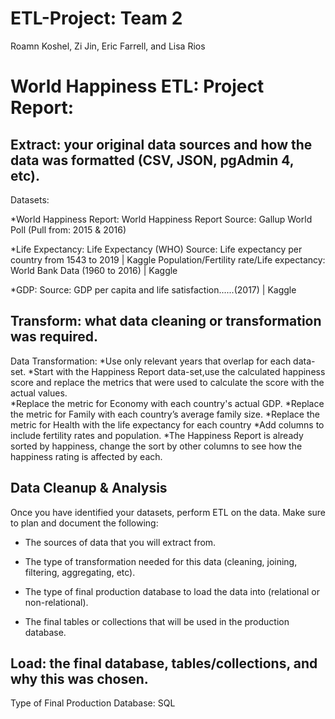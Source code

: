 # ETL-Project: Team 2
Roamn Koshel, Zi Jin, Eric Farrell, and Lisa Rios

# World Happiness ETL: Project Report:

## Extract: your original data sources and how the data was formatted (CSV, JSON, pgAdmin 4, etc).

Datasets: 

*World Happiness Report: World Happiness Report
Source: Gallup World Poll (Pull from: 2015 & 2016)

*Life Expectancy: Life Expectancy (WHO)
Source: Life expectancy per country from 1543 to 2019 | Kaggle
Population/Fertility rate/Life expectancy: World Bank Data (1960 to 2016) | Kaggle
                         
*GDP: Source: GDP per capita and life satisfaction......(2017) | Kaggle
 
## Transform: what data cleaning or transformation was required.
Data Transformation:
*Use only relevant years that overlap for each data-set.
*Start with the Happiness Report data-set,use the calculated happiness score and replace the metrics that were used to calculate the score with the actual values.  
    *Replace the metric for Economy with each country's actual GDP.
    *Replace the metric for Family with each country’s average family size.
    *Replace the metric for Health with the life expectancy for each country
        *Add columns to include fertility rates and population.
*The Happiness Report is already sorted by happiness, change the sort by other columns to see how the happiness rating is affected by each.

## Data Cleanup & Analysis

Once you have identified your datasets, perform ETL on the data. Make sure to plan and document the following:

* The sources of data that you will extract from.

* The type of transformation needed for this data (cleaning, joining, filtering, aggregating, etc).

* The type of final production database to load the data into (relational or non-relational).

* The final tables or collections that will be used in the production database.

## Load: the final database, tables/collections, and why this was chosen.
Type of Final Production Database: SQL
